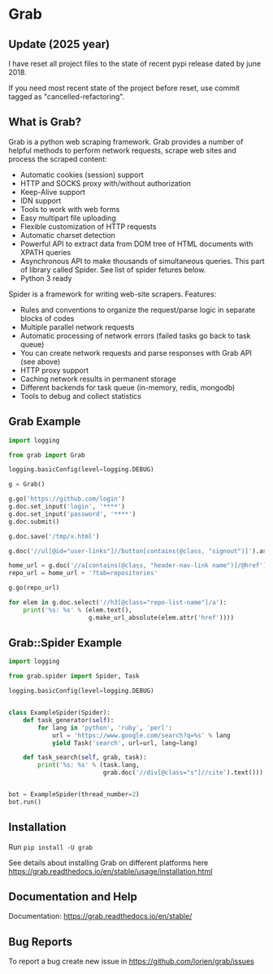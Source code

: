 # Grab

## Update (2025 year)

I have reset all project files to the state of recent pypi release dated by june 2018.

If you need most recent state of the project before reset, use commit tagged as "cancelled-refactoring".


## What is Grab?

Grab is a python web scraping framework. Grab provides a number of helpful methods
to perform network requests, scrape web sites and process the scraped content:

* Automatic cookies (session) support
* HTTP and SOCKS proxy with/without authorization
* Keep-Alive support
* IDN support
* Tools to work with web forms
* Easy multipart file uploading
* Flexible customization of HTTP requests
* Automatic charset detection
* Powerful API to extract data from DOM tree of HTML documents with XPATH queries
* Asynchronous API to make thousands of simultaneous queries. This part of
  library called Spider. See list of spider fetures below.
* Python 3 ready

Spider is a framework for writing web-site scrapers. Features:

* Rules and conventions to organize the request/parse logic in separate
  blocks of codes
* Multiple parallel network requests
* Automatic processing of network errors (failed tasks go back to task queue)
* You can create network requests and parse responses with Grab API (see above)
* HTTP proxy support
* Caching network results in permanent storage
* Different backends for task queue (in-memory, redis, mongodb)
* Tools to debug and collect statistics


## Grab Example

```python
import logging

from grab import Grab

logging.basicConfig(level=logging.DEBUG)

g = Grab()

g.go('https://github.com/login')
g.doc.set_input('login', '****')
g.doc.set_input('password', '****')
g.doc.submit()

g.doc.save('/tmp/x.html')

g.doc('//ul[@id="user-links"]//button[contains(@class, "signout")]').assert_exists()

home_url = g.doc('//a[contains(@class, "header-nav-link name")]/@href').text()
repo_url = home_url + '?tab=repositories'

g.go(repo_url)

for elem in g.doc.select('//h3[@class="repo-list-name"]/a'):
    print('%s: %s' % (elem.text(),
                      g.make_url_absolute(elem.attr('href'))))

```

## Grab::Spider Example

```python
import logging

from grab.spider import Spider, Task

logging.basicConfig(level=logging.DEBUG)


class ExampleSpider(Spider):
    def task_generator(self):
        for lang in 'python', 'ruby', 'perl':
            url = 'https://www.google.com/search?q=%s' % lang
            yield Task('search', url=url, lang=lang)

    def task_search(self, grab, task):
        print('%s: %s' % (task.lang,
                          grab.doc('//div[@class="s"]//cite').text()))


bot = ExampleSpider(thread_number=2)
bot.run()
```



## Installation

Run `pip install -U grab`

See details about installing Grab on different platforms here https://grab.readthedocs.io/en/stable/usage/installation.html


## Documentation and Help

Documentation: https://grab.readthedocs.io/en/stable/


## Bug Reports

To report a bug create new issue in https://github.com/lorien/grab/issues
